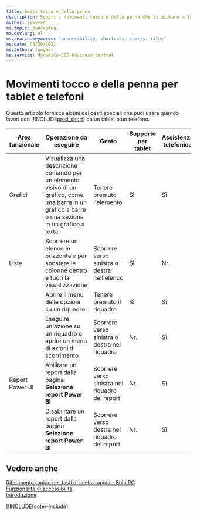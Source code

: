 ```yaml
---
title: Gesti tocco e della penna
description: Scopri i movimenti tocco e della penna che ti aiutano a lavorare in modo efficiente con i tuoi dati da tablet e telefoni.
author: jswymer
ms.topic: conceptual
ms.devlang: al
ms.search.keywords: 'accessibility, shortcuts, charts, tiles'
ms.date: 04/29/2021
ms.author: jswymer
ms.service: dynamics-365-business-central
---
```


# <a name="touch-and-pen-gestures-for-tablet-and-phones"></a>Movimenti tocco e della penna per tablet e telefoni

Questo articolo fornisce alcuni dei gesti speciali che puoi usare quando lavori con [!INCLUDE[prod_short](includes/prod_short.md)] da un tablet o un telefono.

|Area funzionale|Operazione da eseguire|Gesto|Supporto per tablet|Assistenza telefonica|
|------------|----------------------|-------|--------------|-------------|
|Grafici|Visualizza una descrizione comando per un elemento visivo di un grafico, come una barra in un grafico a barre o una sezione in un grafico a torta.|Tenere premuto l'elemento|Sì|Sì|
|Liste|Scorrere un elenco in orizzontale per spostare le colonne dentro e fuori la visualizzazione|Scorrere verso sinistra o destra nell'elenco|Sì|Nr.|
||Aprire il menu delle opzioni su un riquadro|Tenere premuto il riquadro|Sì|Sì|
||Eseguire un'azione su un riquadro o aprire un menu di azioni di scorrimento |Scorrere verso sinistra o destra nel riquadro|Nr.|Sì|
|Report Power BI|Abilitare un report dalla pagina **Selezione report Power BI** |Scorrere verso sinistra nel riquadro del report|Nr.|Sì|
||Disabilitare un report dalla pagina **Selezione report Power BI** |Scorrere verso destra nel riquadro del report|Nr.|Sì|

<!-- ## Charts

Business Central built-in charts display useful information about business data and KPIs. You can get additional information about the data by using the tooltips that are available on top of the data. To access a tooltip, tap and hold or hover over the data.

-->

## <a name="see-also"></a>Vedere anche

[Riferimento rapido per tasti di scelta rapida - Solo PC](keyboard-shortcuts-cheatsheet.md)  
[Funzionalità di accessibilità](ui-accessibility.md)  
[Introduzione](/dynamics365/business-central/ui-get-ready-business)  

[!INCLUDE[footer-include](includes/footer-banner.md)]
